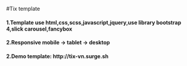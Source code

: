 #Tix template
<h4> 1.Template use html,css,scss,javascript,jquery,use library bootstrap 4,slick carousel,fancybox </h4>
<h4> 2.Responsive mobile -> tablet -> desktop </h4>
<h4> 2.Demo template: http://tix-vn.surge.sh </h4>
